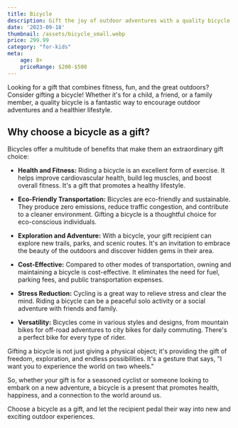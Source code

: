 ```yaml
---
title: Bicycle
description: Gift the joy of outdoor adventures with a quality bicycle.
date: '2023-09-18'
thumbnail: /assets/bicycle_small.webp
price: 299.99
category: "for-kids"
meta:
    age: 8+
    priceRange: $200-$500
---
```

Looking for a gift that combines fitness, fun, and the great outdoors? Consider gifting a bicycle! Whether it's for a child, a friend, or a family member, a quality bicycle is a fantastic way to encourage outdoor adventures and a healthier lifestyle.

## Why choose a bicycle as a gift?

Bicycles offer a multitude of benefits that make them an extraordinary gift choice:

- **Health and Fitness:** Riding a bicycle is an excellent form of exercise. It helps improve cardiovascular health, build leg muscles, and boost overall fitness. It's a gift that promotes a healthy lifestyle.

- **Eco-Friendly Transportation:** Bicycles are eco-friendly and sustainable. They produce zero emissions, reduce traffic congestion, and contribute to a cleaner environment. Gifting a bicycle is a thoughtful choice for eco-conscious individuals.

- **Exploration and Adventure:** With a bicycle, your gift recipient can explore new trails, parks, and scenic routes. It's an invitation to embrace the beauty of the outdoors and discover hidden gems in their area.

- **Cost-Effective:** Compared to other modes of transportation, owning and maintaining a bicycle is cost-effective. It eliminates the need for fuel, parking fees, and public transportation expenses.

- **Stress Reduction:** Cycling is a great way to relieve stress and clear the mind. Riding a bicycle can be a peaceful solo activity or a social adventure with friends and family.

- **Versatility:** Bicycles come in various styles and designs, from mountain bikes for off-road adventures to city bikes for daily commuting. There's a perfect bike for every type of rider.

Gifting a bicycle is not just giving a physical object; it's providing the gift of freedom, exploration, and endless possibilities. It's a gesture that says, "I want you to experience the world on two wheels."

So, whether your gift is for a seasoned cyclist or someone looking to embark on a new adventure, a bicycle is a present that promotes health, happiness, and a connection to the world around us.

Choose a bicycle as a gift, and let the recipient pedal their way into new and exciting outdoor experiences.
